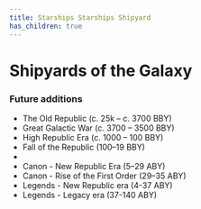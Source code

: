```yaml
---
title: Starships Starships Shipyard
has_children: true
---
```


# Shipyards of the Galaxy 

### Future additions

- The Old Republic (c. 25k – c. 3700 BBY)
- Great Galactic War (c. 3700 – 3500 BBY)
- High Republic Era (c. 1000 – 100 BBY)
- Fall of the Republic (100–19 BBY)
- 
- Canon - New Republic Era (5–29 ABY)
- Canon - Rise of the First Order (29–35 ABY)
- Legends - New Republic era (4-37 ABY)
- Legends - Legacy era (37-140 ABY)